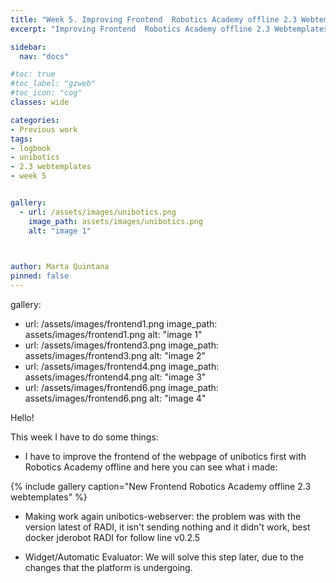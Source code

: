 ```yaml
---
title: "Week 5. Improving Frontend  Robotics Academy offline 2.3 Webtemplates 22/12/2020"
excerpt: "Improving Frontend  Robotics Academy offline 2.3 Webtemplates"

sidebar:
  nav: "docs"

#toc: true
#toc_label: "gzweb"
#toc_icon: "cog"
classes: wide

categories:
- Previous work
tags:
- logbook
- unibotics
- 2.3 webtemplates
- week 5


gallery:
  - url: /assets/images/unibotics.png
    image_path: assets/images/unibotics.png
    alt: "image 1"
    


author: Marta Quintana
pinned: false
---
```



gallery:
  - url: /assets/images/frontend1.png
    image_path: assets/images/frontend1.png
    alt: "image 1"
  - url: /assets/images/frontend3.png
    image_path: assets/images/frontend3.png
    alt: "image 2"
  - url: /assets/images/frontend4.png
    image_path: assets/images/frontend4.png
    alt: "image 3"
 -  url: /assets/images/frontend6.png
    image_path: assets/images/frontend6.png
    alt: "image 4"
    




Hello!

This week I have to do some things:

-  I have to improve the frontend of the webpage of unibotics first with Robotics Academy offline and here you can see what i made:

{% include gallery caption="New Frontend Robotics Academy offline 2.3 webtemplates" %}

- Making work again unibotics-webserver: the problem was with the version latest of RADI, it isn't sending nothing and it didn't work, best docker jderobot RADI for follow line v0.2.5

- Widget/Automatic Evaluator: We will solve this step later, due to the changes that the platform is undergoing.
